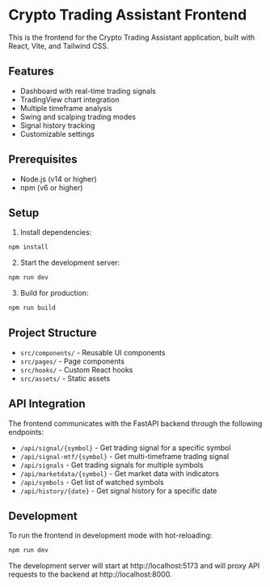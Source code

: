 # Crypto Trading Assistant Frontend

This is the frontend for the Crypto Trading Assistant application, built with React, Vite, and Tailwind CSS.

## Features

- Dashboard with real-time trading signals
- TradingView chart integration
- Multiple timeframe analysis
- Swing and scalping trading modes
- Signal history tracking
- Customizable settings

## Prerequisites

- Node.js (v14 or higher)
- npm (v6 or higher)

## Setup

1. Install dependencies:

```bash
npm install
```

2. Start the development server:

```bash
npm run dev
```

3. Build for production:

```bash
npm run build
```

## Project Structure

- `src/components/` - Reusable UI components
- `src/pages/` - Page components
- `src/hooks/` - Custom React hooks
- `src/assets/` - Static assets

## API Integration

The frontend communicates with the FastAPI backend through the following endpoints:

- `/api/signal/{symbol}` - Get trading signal for a specific symbol
- `/api/signal-mtf/{symbol}` - Get multi-timeframe trading signal
- `/api/signals` - Get trading signals for multiple symbols
- `/api/marketdata/{symbol}` - Get market data with indicators
- `/api/symbols` - Get list of watched symbols
- `/api/history/{date}` - Get signal history for a specific date

## Development

To run the frontend in development mode with hot-reloading:

```bash
npm run dev
```

The development server will start at http://localhost:5173 and will proxy API requests to the backend at http://localhost:8000.